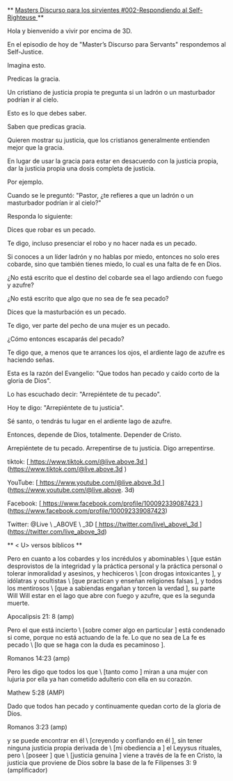 ** <u> Masters Discurso para los sirvientes \#002-Respondiendo al
Self-Righteuse </u> **

Hola y bienvenido a vivir por encima de 3D.

En el episodio de hoy de "Master’s Discurso para Servants" respondemos al
Self-Justice.

Imagina esto.

Predicas la gracia.

Un cristiano de justicia propia te pregunta si un ladrón o un masturbador podrían ir
al cielo.

Esto es lo que debes saber.

Saben que predicas gracia.

Quieren mostrar su justicia, que los cristianos generalmente
entienden mejor que la gracia.

En lugar de usar la gracia para estar en desacuerdo con la justicia propia, dar
la justicia propia una dosis completa de justicia.

Por ejemplo.

Cuando se le preguntó: "Pastor, ¿te refieres a que un ladrón o un masturbador podrían ir
al cielo?"

Responda lo siguiente:

Dices que robar es un pecado.

Te digo, incluso presenciar el robo y no hacer nada es un pecado.

Si conoces a un líder ladrón y no hablas por miedo, entonces
no solo eres cobarde, sino que también tienes miedo, lo cual es una falta de fe
en Dios.

¿No está escrito que el destino del cobarde sea el lago ardiendo
con fuego y azufre?

¿No está escrito que algo que no sea de fe sea pecado?

Dices que la masturbación es un pecado.

Te digo, ver parte del pecho de una mujer es un pecado.

¿Cómo entonces escaparás del pecado?

Te digo que, a menos que te arrances los ojos, el ardiente lago de azufre es
haciendo señas.

Esta es la razón del Evangelio: "Que todos han pecado y caído
corto de la gloria de Dios".

Lo has escuchado decir: "Arrepiéntete de tu pecado".

Hoy te digo: "Arrepiéntete de tu justicia".

Sé santo, o tendrás tu lugar en el ardiente lago de azufre.

Entonces, depende de Dios, totalmente. Depender de Cristo.

Arrepiéntete de tu pecado. Arrepentirse de tu justicia. Digo arrepentirse.

tiktok:
[<U> https://www.tiktok.com/@live.above.3d </u>] (https://www.tiktok.com/@live.above.3d )

YouTube:
[<u> https://www.youtube.com/@live.above.3d </u>] (https://www.youtube.com/@live.above. 3d)

Facebook:
[<U> https://www.facebook.com/profile/100092339087423 </u>] (https://www.facebook.com/profile/100092339087423)

Twitter: @Live \ _ABOVE \ _3D
[<U> https://twitter.com/live\_above\_3d </u>] (https://twitter.com/live_above_3d)

** < U> versos bíblicos </u> **

Pero en cuanto a los cobardes y los incrédulos y abominables \ [que están desprovistos
de la integridad y la práctica personal y la práctica personal o tolerar
inmoralidad y asesinos, y hechiceros \ [con drogas intoxicantes \],
y idólatras y ocultistas \ [que practican y enseñan religiones falsas \],
y todos los mentirosos \ [que a sabiendas engañan y torcen la verdad \], su parte
Will Will estar en el lago que abre con fuego y azufre, que es la
segunda muerte.

Apocalipsis 21: 8 (amp)

Pero el que está incierto \ [sobre comer algo en particular \] está condenado
si come, porque no está actuando de la fe. Lo que no sea de
La fe es pecado \ [lo que se haga con la duda es pecaminoso \].

Romanos 14:23 (amp)

Pero les digo que todos los que \ [tanto como \] miran a una mujer con
lujuria por ella ya han cometido adulterio con ella en su corazón.

Mathew 5:28 (AMP)

Dado que todos han pecado y continuamente quedan corto de la gloria de Dios.

Romanos 3:23 (amp)

y se puede encontrar en él \ [creyendo y confiando en él \], sin tener ninguna justicia propia derivada de \ [mi obediencia a \] el   Ley*y*sus rituales, pero \ [poseer \] que \ [justicia genuina \]
viene a través de la fe en Cristo, la justicia que proviene de
Dios sobre la base de la fe
Filipenses 3: 9 (amplificador)
